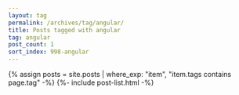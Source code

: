 ```yaml
---
layout: tag
permalink: /archives/tag/angular/
title: Posts tagged with angular
tag: angular
post_count: 1
sort_index: 998-angular
---
```

{% assign posts = site.posts | where_exp: "item", "item.tags contains page.tag" -%}
{%- include post-list.html -%}
